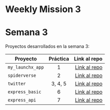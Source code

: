 # Weekly Mission 3

# Semana 3 

Proyectos desarrollados en la semana 3:

| Proyecto | Práctica | Link al repo |
| ------------- |:-------------:| -----:|
|`my_launchx_app`|1|[Link al repo](https://github.com/axlgoze/My_First_JS_Project)|
|`spiderverse`|2|[Link al repo](https://github.com/axlgoze/spiderverse)|
|`twitter`|3, 4, 5|[Link al repo](https://github.com/axlgoze/Twitter)|
|`express_basic`|6|[Link al repo](https://github.com/axlgoze/Express-Server)|
|`express_api`|7|[Link al repo](https://github.com/axlgoze/Express_API)|
